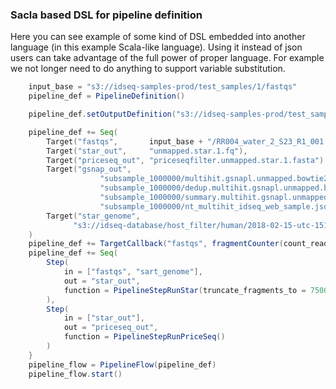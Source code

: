 ### Sacla based DSL for pipeline definition
Here you can see example of some kind of DSL embedded into another language (in this example
Scala-like language). Using it instead of json users can take advantage of the full power 
of proper language. For example we not longer need to do anything to support variable substitution.
```scala
    input_base = "s3://idseq-samples-prod/test_samples/1/fastqs"
    pipeline_def = PipelineDefinition()

    pipeline_def.setOutputDefinition("s3://idseq-samples-prod/test_samples/1/results")

    pipeline_def += Seq(
        Target("fastqs",       input_base + "/RR004_water_2_S23_R1_001.fastq.gz"),
        Target("star_out",     "unmapped.star.1.fq"),
        Target("priceseq_out", "priceseqfilter.unmapped.star.1.fasta")
        Target("gsnap_out",
                    "subsample_1000000/multihit.gsnapl.unmapped.bowtie2.lzw.cdhitdup.priceseqfilter.unmapped.star.m8",
                    "subsample_1000000/dedup.multihit.gsnapl.unmapped.bowtie2.lzw.cdhitdup.priceseqfilter.unmapped.star.m8",
                    "subsample_1000000/summary.multihit.gsnapl.unmapped.bowtie2.lzw.cdhitdup.priceseqfilter.unmapped.star.tab",
                    "subsample_1000000/nt_multihit_idseq_web_sample.json"),
        Target("star_genome",
              "s3://idseq-database/host_filter/human/2018-02-15-utc-1518652800-unixtime__2018-02-15-utc-1518652800-unixtime/STAR_genome.tar")
    )
    pipeline_def += TargetCallback("fastqs", fragmentCounter(count_reads=1, max_fragments=1024))
    pipeline_def += Seq(
        Step(
            in = ["fastqs", "sart_genome"],
            out = "star_out",
            function = PipelineStepRunStar(truncate_fragments_to = 75000000)
        ),
        Step(
            in = ["star_out"],
            out = "priceseq_out",
            function = PipelineStepRunPriceSeq()
        )
    }
    pipeline_flow = PipelineFlow(pipeline_def)
    pipeline_flow.start()
```

